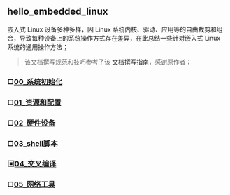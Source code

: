 ## hello_embedded_linux
嵌入式 Linux 设备多种多样，因 Linux 系统内核、驱动、应用等的自由裁剪和组合，导致每种设备上的系统操作方式存在差异，在此总结一些针对嵌入式 Linux 系统的通用操作方法；

> 该文档撰写规范和技巧参考了该 [文档撰写指南](https://learnku.com/docs/writing-docs)，感谢原作者；

### ▢[00_系统初始化](00_系统初始化.md)

### ▢[01_资源和配置](01_资源和配置.md)

### ▢[02_硬件设备](02_硬件设备.md)

### ▢[03_shell脚本](03_shell脚本.md)

### ▣[04_交叉编译](04_交叉编译.md)

### ▢[05_网络工具](05_网络工具.md)
